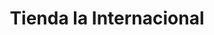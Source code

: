 ---
title: "Tienda la Internacional"
url: /centro-habana-la-habana/tienda-la-internacional/
shop: Dorfladen
---